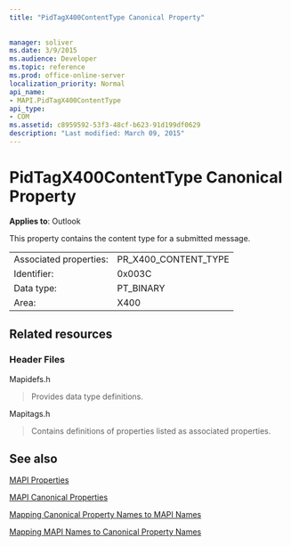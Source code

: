 ```yaml
---
title: "PidTagX400ContentType Canonical Property"
 
 
manager: soliver
ms.date: 3/9/2015
ms.audience: Developer
ms.topic: reference
ms.prod: office-online-server
localization_priority: Normal
api_name:
- MAPI.PidTagX400ContentType
api_type:
- COM
ms.assetid: c8959592-53f3-48cf-b623-91d199df0629
description: "Last modified: March 09, 2015"
---
```


# PidTagX400ContentType Canonical Property

  
  
**Applies to**: Outlook 
  
This property contains the content type for a submitted message.
  
|||
|:-----|:-----|
|Associated properties:  <br/> |PR_X400_CONTENT_TYPE  <br/> |
|Identifier:  <br/> |0x003C  <br/> |
|Data type:  <br/> |PT_BINARY  <br/> |
|Area:  <br/> |X400  <br/> |
   
## Related resources

### Header Files

Mapidefs.h
  
> Provides data type definitions.
    
Mapitags.h
  
> Contains definitions of properties listed as associated properties.
    
## See also



[MAPI Properties](mapi-properties.md)
  
[MAPI Canonical Properties](mapi-canonical-properties.md)
  
[Mapping Canonical Property Names to MAPI Names](mapping-canonical-property-names-to-mapi-names.md)
  
[Mapping MAPI Names to Canonical Property Names](mapping-mapi-names-to-canonical-property-names.md)


